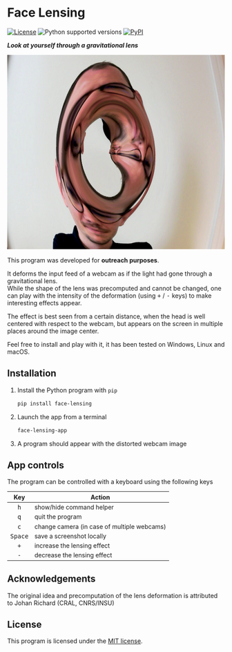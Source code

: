 Face Lensing
============

[![License][license-badge]](LICENSE) ![Python supported versions][pyversion-badge] [![PyPI][pypi-badge]][pypi]

___Look at yourself through a gravitational lens___

<img alt="Face Lensing screenshot example" src="example.jpg" height=450px>

This program was developed for **outreach purposes**.

It deforms the input feed of a webcam as if the light had gone through a gravitational lens.  
While the shape of the lens was precomputed and cannot be changed, one can play with the intensity of the deformation (using <kbd>+</kbd> / <kbd>-</kbd> keys) to make interesting effects appear.

The effect is best seen from a certain distance, when the head is well centered with respect to the webcam, but appears on the screen in multiple places around the image center.

Feel free to install and play with it, it has been tested on Windows, Linux and macOS.

Installation
------------

1. Install the Python program with `pip`
    ```sh
    pip install face-lensing
    ```
2. Launch the app from a terminal
    ```sh
    face-lensing-app
    ```
3. A program should appear with the distorted webcam image


App controls
------------

The program can be controlled with a keyboard using the following keys

|       Key        | Action                                      |
| :--------------: | ------------------------------------------- |
|   <kbd>h</kbd>   | show/hide command helper                    |
|   <kbd>q</kbd>   | quit the program                            |
|   <kbd>c</kbd>   | change camera (in case of multiple webcams) |
| <kbd>Space</kbd> | save a screenshot locally                   |
|   <kbd>+</kbd>   | increase the lensing effect                 |
|   <kbd>-</kbd>   | decrease the lensing effect                 |


Acknowledgements
----------------

The original idea and precomputation of the lens deformation is attributed to Johan Richard (CRAL, CNRS/INSU)

License
-------

This program is licensed under the [MIT license](LICENSE).

[license-badge]: https://img.shields.io/github/license/aboucaud/face_lensing?color=blue
[pyversion-badge]: https://img.shields.io/pypi/pyversions/face_lensing?color=yellow&logo=pypi
[pypi-badge]: https://badge.fury.io/py/face_lensing.svg
[pypi]: https://pypi.org/project/face_lensing/
